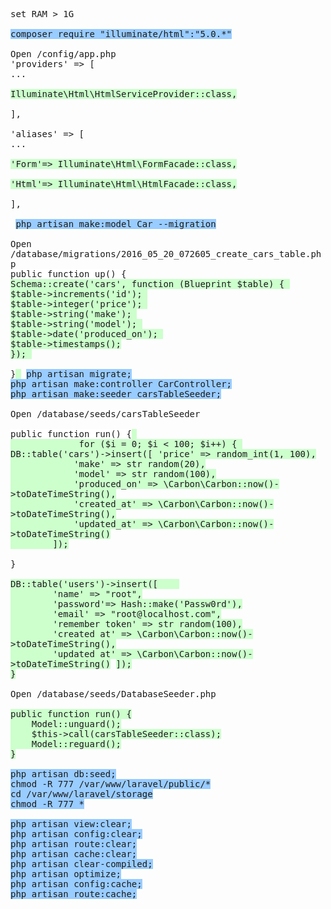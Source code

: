 <pre style="word-wrap: break-word; white-space: pre-wrap;">set RAM > 1G

<span style="background-color: #99ccff;">composer require "illuminate/html":"5.0.*"</span>

Open /config/app.php
'providers' => [ 
...

<span style="background-color: #ccffcc;">Illuminate\Html\HtmlServiceProvider::class,</span>

],

'aliases' => [
...

<span style="background-color: #ccffcc;">'Form'=> Illuminate\Html\FormFacade::class,

'Html'=> Illuminate\Html\HtmlFacade::class,</span>

],

 <span style="background-color: #99ccff;">php artisan make:model Car --migration</span>

Open /database/migrations/2016_05_20_072605_create_cars_table.php
<span style="background-color: #ccffcc;"><span style="background-color: #ffffff;">public function up() {</span>
Schema::create('cars', function (Blueprint $table) { 
$table->increments('id'); 
$table->integer('price'); 
$table->string('make'); 
$table->string('model'); 
$table->date('produced_on'); 
$table->timestamps();</span>   
<span style="background-color: #ccffcc;">}); 

<span style="background-color: #ffffff;">}</span> </span> <span style="background-color: #99ccff;">php artisan migrate;
php artisan make:controller CarController;
php artisan make:seeder carsTableSeeder;</span>

Open /database/seeds/carsTableSeeder

<span style="background-color: #ccffcc;"><span style="background-color: #ffffff;">public function run() {</span> 
             for ($i = 0; $i < 100; $i++) { DB::table('cars')->insert([ 'price' => random_int(1, 100),
            'make' => str_random(20),
            'model' => str_random(100),
            'produced_on' => \Carbon\Carbon::now()->toDateTimeString(),
            'created_at' => \Carbon\Carbon::now()->toDateTimeString(),
            'updated_at' => \Carbon\Carbon::now()->toDateTimeString()
        ]);

<span style="background-color: #ffffff;">}</span></span>

<span style="background-color: #ccffcc;">DB::table('users')->insert([    
        'name' => "root",
        'password'=> Hash::make('Passw0rd'),
        'email' => "root@localhost.com",
        'remember_token' => str_random(100),
        'created_at' => \Carbon\Carbon::now()->toDateTimeString(),
        'updated_at' => \Carbon\Carbon::now()->toDateTimeString()</span> <span style="background-color: #ccffcc;">]);
}</span> 

Open /database/seeds/DatabaseSeeder.php

<span style="background-color: #ccffcc;">public function run() {
    Model::unguard();
    $this->call(carsTableSeeder::class);
    Model::reguard();
}</span>

<span style="background-color: #99ccff;">php artisan db:seed;
chmod -R 777 /var/www/laravel/public/*
cd /var/www/laravel/storage
chmod -R 777 *</span>

<span style="background-color: #99ccff;">php artisan view:clear;
php artisan config:clear;
php artisan route:clear;
php artisan cache:clear;
php artisan clear-compiled;
php artisan optimize;
php artisan config:cache;
php artisan route:cache;</span></pre>
